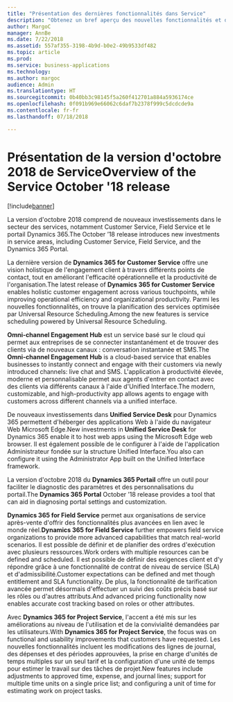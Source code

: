 ```yaml
---
title: "Présentation des dernières fonctionnalités dans Service"
description: "Obtenez un bref aperçu des nouvelles fonctionnalités et des nouveaux engagements dans Service"
author: MargoC
manager: AnnBe
ms.date: 7/22/2018
ms.assetid: 557af355-3198-4b9d-b0e2-49b9533df482
ms.topic: article
ms.prod: 
ms.service: business-applications
ms.technology: 
ms.author: margoc
audience: Admin
ms.translationtype: HT
ms.sourcegitcommit: 0b40bb3c98145f5a260f412701a884a5936174ce
ms.openlocfilehash: 0f091b969e66062c6daf7b2378f999c5dcdcde9a
ms.contentlocale: fr-fr
ms.lasthandoff: 07/18/2018

---
```

#  <a name="overview-of-the-service-october-18-release"></a><span data-ttu-id="ad9b8-103">Présentation de la version d'octobre 2018 de Service</span><span class="sxs-lookup"><span data-stu-id="ad9b8-103">Overview of the Service October '18 release</span></span> 

[!include[banner](../../../includes/banner.md)]

<span data-ttu-id="ad9b8-104">La version d'octobre 2018 comprend de nouveaux investissements dans le secteur des services, notamment Customer Service, Field Service et le portail Dynamics 365.</span><span class="sxs-lookup"><span data-stu-id="ad9b8-104">The October ’18 release introduces new investments in service areas, including Customer Service, Field Service, and the Dynamics 365 Portal.</span></span>

<span data-ttu-id="ad9b8-105">La dernière version de **Dynamics 365 for Customer Service** offre une vision holistique de l'engagement client à travers différents points de contact, tout en améliorant l'efficacité opérationnelle et la productivité de l'organisation.</span><span class="sxs-lookup"><span data-stu-id="ad9b8-105">The latest release of **Dynamics 365 for Customer Service** enables holistic customer engagement across various touchpoints, while improving operational efficiency and organizational productivity.</span></span> <span data-ttu-id="ad9b8-106">Parmi les nouvelles fonctionnalités, on trouve la planification des services optimisée par Universal Resource Scheduling.</span><span class="sxs-lookup"><span data-stu-id="ad9b8-106">Among the new features is service scheduling powered by Universal Resource Scheduling.</span></span>

<span data-ttu-id="ad9b8-107">**Omni-channel Engagement Hub** est un service basé sur le cloud qui permet aux entreprises de se connecter instantanément et de trouver des clients via de nouveaux canaux : conversation instantanée et SMS.</span><span class="sxs-lookup"><span data-stu-id="ad9b8-107">The **Omni-channel Engagement Hub** is a cloud-based service that enables businesses to instantly connect and engage with their customers via newly introduced channels: live chat and SMS.</span></span> <span data-ttu-id="ad9b8-108">L'application à productivité élevée, moderne et personnalisable permet aux agents d'entrer en contact avec des clients via différents canaux à l'aide d'Unified Interface.</span><span class="sxs-lookup"><span data-stu-id="ad9b8-108">The modern, customizable, and high-productivity app allows agents to engage with customers across different channels via a unified interface.</span></span> 

<span data-ttu-id="ad9b8-109">De nouveaux investissements dans **Unified Service Desk** pour Dynamics 365 permettent d'héberger des applications Web à l'aide du navigateur Web Microsoft Edge.</span><span class="sxs-lookup"><span data-stu-id="ad9b8-109">New investments in **Unified Service Desk** for Dynamics 365 enable it to host web apps using the Microsoft Edge web browser.</span></span> <span data-ttu-id="ad9b8-110">Il est également possible de le configurer à l'aide de l'application Administrateur fondée sur la structure Unified Interface.</span><span class="sxs-lookup"><span data-stu-id="ad9b8-110">You also can configure it using the Administrator App built on the Unified Interface framework.</span></span> 

<span data-ttu-id="ad9b8-111">La version d'octobre 2018 du **Dynamics 365 Portail** offre un outil pour faciliter le diagnostic des paramètres et des personnalisations du portail.</span><span class="sxs-lookup"><span data-stu-id="ad9b8-111">The **Dynamics 365 Portal** October ’18 release provides a tool that can aid in diagnosing portal settings and customization.</span></span> 

<span data-ttu-id="ad9b8-112">**Dynamics 365 for Field Service** permet aux organisations de service après-vente d'offrir des fonctionnalités plus avancées en lien avec le monde réel.</span><span class="sxs-lookup"><span data-stu-id="ad9b8-112">**Dynamics 365 for Field Service** further empowers field service organizations to provide more advanced capabilities that match real-world scenarios.</span></span> <span data-ttu-id="ad9b8-113">Il est possible de définir et de planifier des ordres d'exécution avec plusieurs ressources.</span><span class="sxs-lookup"><span data-stu-id="ad9b8-113">Work orders with multiple resources can be defined and scheduled.</span></span> <span data-ttu-id="ad9b8-114">Il est possible de définir des exigences client et d'y répondre grâce à une fonctionnalité de contrat de niveau de service (SLA) et d'admissibilité.</span><span class="sxs-lookup"><span data-stu-id="ad9b8-114">Customer expectations can be defined and met though entitlement and SLA functionality.</span></span> <span data-ttu-id="ad9b8-115">De plus, la fonctionnalité de tarification avancée permet désormais d'effectuer un suivi des coûts précis basé sur les rôles ou d'autres attributs.</span><span class="sxs-lookup"><span data-stu-id="ad9b8-115">And advanced pricing functionality now enables accurate cost tracking based on roles or other attributes.</span></span>

<span data-ttu-id="ad9b8-116">Avec **Dynamics 365 for Project Service**, l'accent a été mis sur les améliorations au niveau de l'utilisation et de la convivialité demandées par les utilisateurs.</span><span class="sxs-lookup"><span data-stu-id="ad9b8-116">With **Dynamics 365 for Project Service**, the focus was on functional and usability improvements that customers have requested.</span></span> <span data-ttu-id="ad9b8-117">Les nouvelles fonctionnalités incluent les modifications des lignes de journal, des dépenses et des périodes approuvées, la prise en charge d'unités de temps multiples sur un seul tarif et la configuration d'une unité de temps pour estimer le travail sur des tâches de projet.</span><span class="sxs-lookup"><span data-stu-id="ad9b8-117">New features include adjustments to approved time, expense, and journal lines; support for multiple time units on a single price list; and configuring a unit of time for estimating work on project tasks.</span></span>


